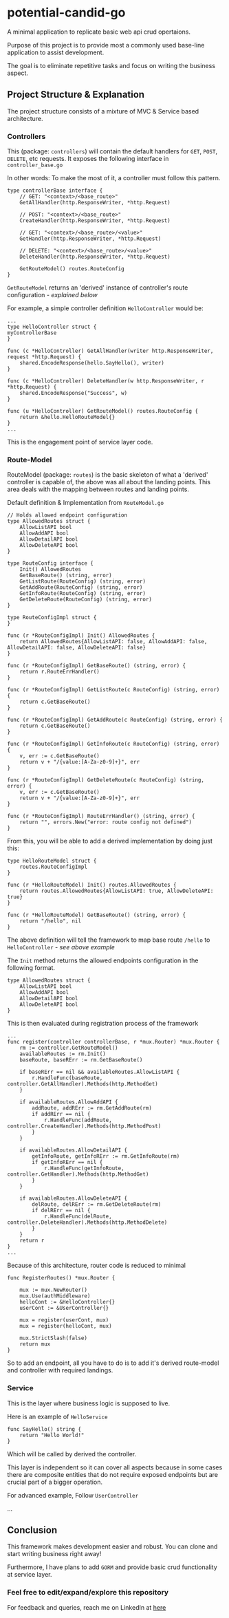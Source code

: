 # potential-candid-go
A minimal application to replicate basic web api crud opertaions.

Purpose of this project is to provide most a commonly used base-line application to assist development.

The goal is to eliminate repetitive tasks and focus on writing the business aspect.

## Project Structure & Explanation

The project structure consists of a mixture of MVC & Service based architecture.


### Controllers

This (package: `controllers`) will contain the default handlers for `GET`, `POST`, `DELETE`, etc requests. It exposes the following interface in `controller_base.go`

In other words: To make the most of it, a controller must follow this pattern.

```
type controllerBase interface {
	// GET: "<context>/<base_route>"
	GetAllHandler(http.ResponseWriter, *http.Request)

	// POST: "<context>/<base_route>"
	CreateHandler(http.ResponseWriter, *http.Request)

	// GET: "<context>/<base_route>/<value>"
	GetHandler(http.ResponseWriter, *http.Request)

	// DELETE: "<context>/<base_route>/<value>"
	DeleteHandler(http.ResponseWriter, *http.Request)

	GetRouteModel() routes.RouteConfig
}
```

`GetRouteModel` returns an 'derived' instance of controller's route configuration *- explained below*

For example, a simple controller definition `HelloController` would be:

```
...
type HelloController struct {
myControllerBase
}

func (c *HelloController) GetAllHandler(writer http.ResponseWriter, request *http.Request) {
	shared.EncodeResponse(hello.SayHello(), writer)
}

func (c *HelloController) DeleteHandler(w http.ResponseWriter, r *http.Request) {
	shared.EncodeResponse("Success", w)
}

func (u *HelloController) GetRouteModel() routes.RouteConfig {
	return &hello.HelloRouteModel{}
}
...
```

This is the engagement point of service layer code.


### Route-Model

RouteModel (package: `routes`) is the basic skeleton of what a 'derived' controller is capable of, the above was all about the landing points. This area deals with the mapping between routes and landing points.

Default definition & Implementation from `RouteModel.go`

```
// Holds allowed endpoint configuration
type AllowedRoutes struct {
	AllowListAPI bool
	AllowAddAPI bool
	AllowDetailAPI bool
	AllowDeleteAPI bool
}

type RouteConfig interface {
	Init() AllowedRoutes
	GetBaseRoute() (string, error)
	GetListRoute(RouteConfig) (string, error)
	GetAddRoute(RouteConfig) (string, error)
	GetInfoRoute(RouteConfig) (string, error)
	GetDeleteRoute(RouteConfig) (string, error)
}

type RouteConfigImpl struct {
}

func (r *RouteConfigImpl) Init() AllowedRoutes {
	return AllowedRoutes{AllowListAPI: false, AllowAddAPI: false, AllowDetailAPI: false, AllowDeleteAPI: false}
}

func (r *RouteConfigImpl) GetBaseRoute() (string, error) {
	return r.RouteErrHandler()
}

func (r *RouteConfigImpl) GetListRoute(c RouteConfig) (string, error) {
	return c.GetBaseRoute()
}

func (r *RouteConfigImpl) GetAddRoute(c RouteConfig) (string, error) {
	return c.GetBaseRoute()
}

func (r *RouteConfigImpl) GetInfoRoute(c RouteConfig) (string, error) {
	v, err := c.GetBaseRoute()
	return v + "/{value:[A-Za-z0-9]+}", err
}

func (r *RouteConfigImpl) GetDeleteRoute(c RouteConfig) (string, error) {
	v, err := c.GetBaseRoute()
	return v + "/{value:[A-Za-z0-9]+}", err
}

func (r *RouteConfigImpl) RouteErrHandler() (string, error) {
	return "", errors.New("error: route config not defined")
}
```

From this, you will be able to add a derived implementation by doing just this:

```
type HelloRouteModel struct {
	routes.RouteConfigImpl
}

func (r *HelloRouteModel) Init() routes.AllowedRoutes {
	return routes.AllowedRoutes{AllowListAPI: true, AllowDeleteAPI: true}
}

func (r *HelloRouteModel) GetBaseRoute() (string, error) {
	return "/hello", nil
}
```

The above definition will tell the framework to map base route `/hello` to `HelloController` *- see above example*

The `Init` method returns the allowed endpoints configuration in the following format.

```
type AllowedRoutes struct {
	AllowListAPI bool
	AllowAddAPI bool
	AllowDetailAPI bool
	AllowDeleteAPI bool
}
```

This is then evaluated during registration process of the framework

```
...
func register(controller controllerBase, r *mux.Router) *mux.Router {
	rm := controller.GetRouteModel()
	availableRoutes := rm.Init()
	baseRoute, baseRErr := rm.GetBaseRoute()

	if baseRErr == nil && availableRoutes.AllowListAPI {
		r.HandleFunc(baseRoute, controller.GetAllHandler).Methods(http.MethodGet)
	}

	if availableRoutes.AllowAddAPI {
		addRoute, addRErr := rm.GetAddRoute(rm)
		if addRErr == nil {
			r.HandleFunc(addRoute, controller.CreateHandler).Methods(http.MethodPost)
		}
	}

	if availableRoutes.AllowDetailAPI {
		getInfoRoute, getInfoRErr := rm.GetInfoRoute(rm)
		if getInfoRErr == nil {
			r.HandleFunc(getInfoRoute, controller.GetHandler).Methods(http.MethodGet)
		}
	}

	if availableRoutes.AllowDeleteAPI {
		delRoute, delRErr := rm.GetDeleteRoute(rm)
		if delRErr == nil {
			r.HandleFunc(delRoute, controller.DeleteHandler).Methods(http.MethodDelete)
		}
	}
	return r
}
...
```

Because of this architecture, router code is reduced to minimal

```
func RegisterRoutes() *mux.Router {

	mux := mux.NewRouter()
	mux.Use(authMiddleware)
	helloCont := &HelloController{}
	userCont := &UserController{}

	mux = register(userCont, mux)
	mux = register(helloCont, mux)

	mux.StrictSlash(false)
	return mux
}
```

So to add an endpoint, all you have to do is to add it's derived route-model and controller with required landings.

### Service

This is the layer where business logic is supposed to live.

Here is an example of `HelloService`

```
func SayHello() string {
	return "Hello World!"
}
```
Which will be called by derived the controller.

This layer is independent so it can cover all aspects because in some cases there are composite entities that do not require exposed endpoints but are crucial part of a bigger operation.

For advanced example, Follow `UserController`

...

## Conclusion

This framework makes development easier and robust.
You can clone and start writing business right away!

Furthermore, I have plans to add `GORM` and provide basic crud functionality at service layer.



### Feel free to edit/expand/explore this repository

For feedback and queries, reach me on LinkedIn at [here](https://www.linkedin.com/in/usama28232/?original_referer=)